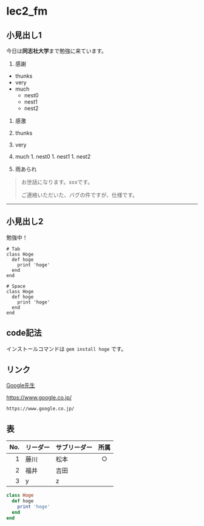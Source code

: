# lec2_fm

## 小見出し1
今日は**同志社大学**まで勉強に来ています。

1. 感謝
  - thunks
  - very
  - much
    - nest0
    - nest1
    - nest2

1. 感激
  1. thunks
  1. very
  1. much
    1. nest0
    1. nest1
    1. nest2

1. 雨あられ
> お世話になります。xxxです。
> 
> ご連絡いただいた、バグの件ですが、仕様です。

---

## 小見出し2
勉強中！

    # Tab
    class Hoge
      def hoge
        print 'hoge'
      end
    end

    # Space
    class Hoge
      def hoge
        print 'hoge'
      end
    end

## code記法

インストールコマンドは `gem install hoge` です。


## リンク

[Google先生](https://www.google.co.jp/)

https://www.google.co.jp/

    https://www.google.co.jp/

## 表

|No.|リーダー|サブリーダー|所属|
|--:|:--|:--|:--:|
|1|藤川|松本|○|
|2|福井|吉田||
|3|y|z||


~~~ruby
class Hoge
  def hoge
    print 'hoge'
  end
end
~~~

